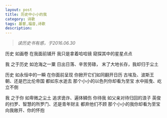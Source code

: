 ```yaml
---
layout: post
title: 历史中小小的我
category: 诗歌
tags: 基督,福音,诗歌
description: 
---
```


> *读历史书有感，于2016.06.30*


历史
如画卷
在我面前铺开
我只是拿着哈哈镜
窥探其中的星星点点

我
之于历史
如沧海之一粟
日出日落、辛苦劳碌，
末了大地长存，我却归于尘土

历史
如永恒中的一瞬
在你面前呈现
你掀开它们如同翻开日历
古埃及、波斯王朝、还是巴比伦帝国
都如东水逝去
那个小小的以色列你却看为至宝
水中摇曳、屹立不倒

我
之于你
如卑微之尘土
追求诡诈、遍体鳞伤
你待我
如父亲对待归回的浪子
英俊的扫罗、智慧的所罗门、还是青年财主
都弃他们不顾
那个小小的我你却看为至宝
向我敞开、你的怀抱

